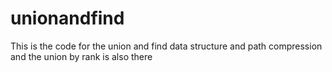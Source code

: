 # unionandfind
This is the code for the union and find data structure and path compression and the union by rank is also there

